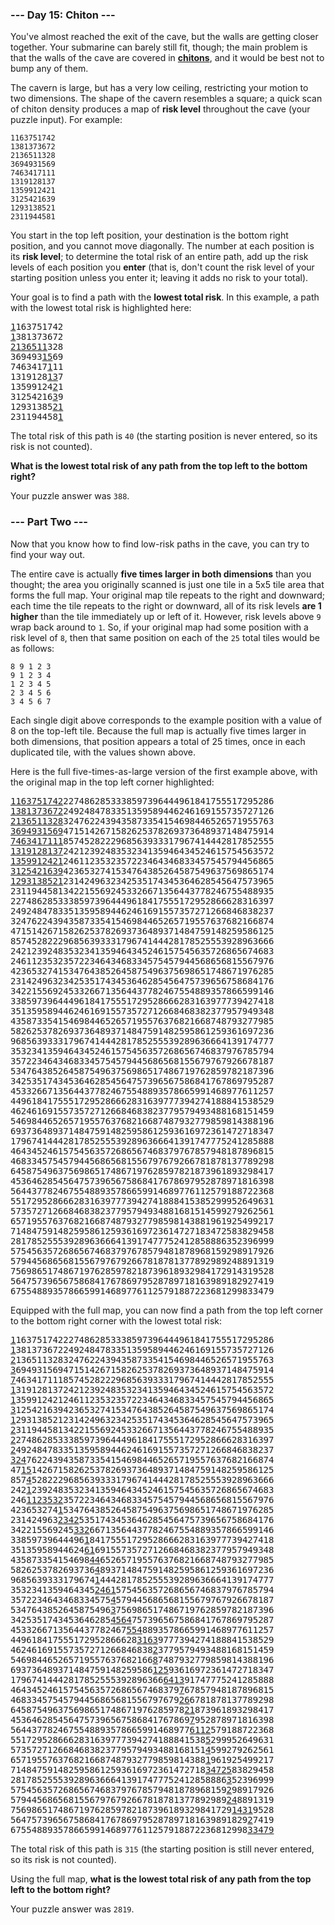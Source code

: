 ### --- Day 15: Chiton ---

You've almost reached the exit of the cave, but the walls are getting closer together. Your submarine can barely still fit, though; the main problem is that the walls of the cave are covered in [**chitons**](https://en.wikipedia.org/wiki/Chiton), and it would be best not to bump any of them.

The cavern is large, but has a very low ceiling, restricting your motion to two dimensions. The shape of the cavern resembles a square; a quick scan of chiton density produces a map of **risk level** throughout the cave (your puzzle input). For example:

```
1163751742
1381373672
2136511328
3694931569
7463417111
1319128137
1359912421
3125421639
1293138521
2311944581
```

You start in the top left position, your destination is the bottom right position, and you cannot move diagonally. The number at each position is its **risk level**; to determine the total risk of an entire path, add up the risk levels of each position you **enter** (that is, don't count the risk level of your starting position unless you enter it; leaving it adds no risk to your total).

Your goal is to find a path with the **lowest total risk**. In this example, a path with the lowest total risk is highlighted here:

<pre>
<u>1</u>163751742
<u>1</u>381373672
<u>2136511</u>328
369493<u>15</u>69
7463417<u>1</u>11
1319128<u>13</u>7
13599124<u>2</u>1
31254216<u>3</u>9
12931385<u>21</u>
231194458<u>1</u>
</pre>

The total risk of this path is `40` (the starting position is never entered, so its risk is not counted).

**What is the lowest total risk of any path from the top left to the bottom right?**

Your puzzle answer was `388`.

### --- Part Two ---

Now that you know how to find low-risk paths in the cave, you can try to find your way out.

The entire cave is actually **five times larger in both dimensions** than you thought; the area you originally scanned is just one tile in a 5x5 tile area that forms the full map. Your original map tile repeats to the right and downward; each time the tile repeats to the right or downward, all of its risk levels **are 1 higher** than the tile immediately up or left of it. However, risk levels above `9` wrap back around to `1`. So, if your original map had some position with a risk level of `8`, then that same position on each of the `25` total tiles would be as follows:

```
8 9 1 2 3
9 1 2 3 4
1 2 3 4 5
2 3 4 5 6
3 4 5 6 7
```

Each single digit above corresponds to the example position with a value of 8 on the top-left tile. Because the full map is actually five times larger in both dimensions, that position appears a total of 25 times, once in each duplicated tile, with the values shown above.

Here is the full five-times-as-large version of the first example above, with the original map in the top left corner highlighted:

<pre>
<u>1163751742</u>2274862853338597396444961841755517295286
<u>1381373672</u>2492484783351359589446246169155735727126
<u>2136511328</u>3247622439435873354154698446526571955763
<u>3694931569</u>4715142671582625378269373648937148475914
<u>7463417111</u>8574528222968563933317967414442817852555
<u>1319128137</u>2421239248353234135946434524615754563572
<u>1359912421</u>2461123532357223464346833457545794456865
<u>3125421639</u>4236532741534764385264587549637569865174
<u>1293138521</u>2314249632342535174345364628545647573965
23119445813422155692453326671356443778246755488935
22748628533385973964449618417555172952866628316397
24924847833513595894462461691557357271266846838237
32476224394358733541546984465265719557637682166874
47151426715826253782693736489371484759148259586125
85745282229685639333179674144428178525553928963666
24212392483532341359464345246157545635726865674683
24611235323572234643468334575457944568656815567976
42365327415347643852645875496375698651748671976285
23142496323425351743453646285456475739656758684176
34221556924533266713564437782467554889357866599146
33859739644496184175551729528666283163977739427418
35135958944624616915573572712668468382377957949348
43587335415469844652657195576376821668748793277985
58262537826937364893714847591482595861259361697236
96856393331796741444281785255539289636664139174777
35323413594643452461575456357268656746837976785794
35722346434683345754579445686568155679767926678187
53476438526458754963756986517486719762859782187396
34253517434536462854564757396567586841767869795287
45332667135644377824675548893578665991468977611257
44961841755517295286662831639777394274188841538529
46246169155735727126684683823779579493488168151459
54698446526571955763768216687487932779859814388196
69373648937148475914825958612593616972361472718347
17967414442817852555392896366641391747775241285888
46434524615754563572686567468379767857948187896815
46833457545794456865681556797679266781878137789298
64587549637569865174867197628597821873961893298417
45364628545647573965675868417678697952878971816398
56443778246755488935786659914689776112579188722368
55172952866628316397773942741888415385299952649631
57357271266846838237795794934881681514599279262561
65719557637682166874879327798598143881961925499217
71484759148259586125936169723614727183472583829458
28178525553928963666413917477752412858886352396999
57545635726865674683797678579481878968159298917926
57944568656815567976792667818781377892989248891319
75698651748671976285978218739618932984172914319528
56475739656758684176786979528789718163989182927419
67554889357866599146897761125791887223681299833479
</pre>

Equipped with the full map, you can now find a path from the top left corner to the bottom right corner with the lowest total risk:

<pre>
<u>1</u>1637517422274862853338597396444961841755517295286
<u>1</u>3813736722492484783351359589446246169155735727126
<u>2</u>1365113283247622439435873354154698446526571955763
<u>3</u>6949315694715142671582625378269373648937148475914
<u>7</u>4634171118574528222968563933317967414442817852555
<u>1</u>3191281372421239248353234135946434524615754563572
<u>1</u>3599124212461123532357223464346833457545794456865
<u>3</u>1254216394236532741534764385264587549637569865174
<u>1</u>2931385212314249632342535174345364628545647573965
<u>2</u>3119445813422155692453326671356443778246755488935
<u>2</u>2748628533385973964449618417555172952866628316397
<u>2</u>4924847833513595894462461691557357271266846838237
<u>324</u>76224394358733541546984465265719557637682166874
47<u>15</u>1426715826253782693736489371484759148259586125
857<u>4</u>5282229685639333179674144428178525553928963666
242<u>1</u>2392483532341359464345246157545635726865674683
246<u>1123532</u>3572234643468334575457944568656815567976
423653274<u>1</u>5347643852645875496375698651748671976285
231424963<u>2342</u>5351743453646285456475739656758684176
342215569245<u>332</u>66713564437782467554889357866599146
33859739644496<u>1</u>84175551729528666283163977739427418
35135958944624<u>61</u>6915573572712668468382377957949348
435873354154698<u>44</u>652657195576376821668748793277985
5826253782693736<u>4</u>893714847591482595861259361697236
9685639333179674<u>1</u>444281785255539289636664139174777
3532341359464345<u>2461</u>575456357268656746837976785794
3572234643468334575<u>4</u>579445686568155679767926678187
5347643852645875496<u>3</u>756986517486719762859782187396
3425351743453646285<u>4564</u>757396567586841767869795287
4533266713564437782467<u>554</u>8893578665991468977611257
449618417555172952866628<u>3163</u>9777394274188841538529
462461691557357271266846838<u>2</u>3779579493488168151459
546984465265719557637682166<u>8</u>7487932779859814388196
693736489371484759148259586<u>125</u>93616972361472718347
17967414442817852555392896366<u>6413</u>91747775241285888
46434524615754563572686567468379<u>7</u>67857948187896815
46833457545794456865681556797679<u>26</u>6781878137789298
645875496375698651748671976285978<u>21</u>873961893298417
4536462854564757396567586841767869<u>7</u>952878971816398
5644377824675548893578665991468977<u>6112</u>579188722368
5517295286662831639777394274188841538<u>5</u>299952649631
5735727126684683823779579493488168151<u>4</u>599279262561
6571955763768216687487932779859814388<u>1</u>961925499217
7148475914825958612593616972361472718<u>34725</u>83829458
28178525553928963666413917477752412858886<u>3</u>52396999
57545635726865674683797678579481878968159<u>2</u>98917926
57944568656815567976792667818781377892989<u>24</u>8891319
756986517486719762859782187396189329841729<u>1431</u>9528
564757396567586841767869795287897181639891829<u>2</u>7419
675548893578665991468977611257918872236812998<u>33479</u>
</pre>

The total risk of this path is `315` (the starting position is still never entered, so its risk is not counted).

Using the full map, **what is the lowest total risk of any path from the top left to the bottom right?**

Your puzzle answer was `2819`.
